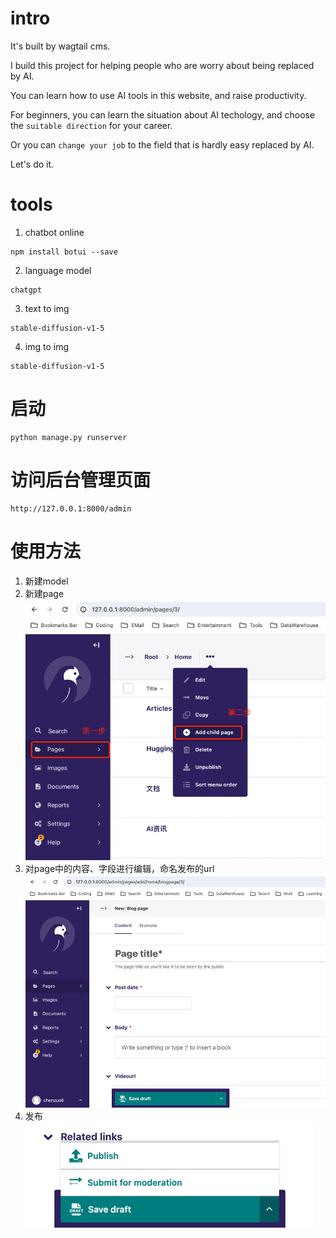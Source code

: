 # intro

It's built by wagtail cms.

I build this project for helping people who are worry about being replaced by AI.

You can learn how to use AI tools in this website, and raise productivity.

For beginners, you can learn the situation about AI techology, and choose the `suitable direction` for your career.

Or you can `change your job` to the field that is hardly easy replaced by AI.

Let's do it.


# tools

1. chatbot online
```
npm install botui --save
```

2. language model
```
chatgpt
```

3. text to img
```
stable-diffusion-v1-5
```

4. img to img 
```
stable-diffusion-v1-5
```


# 启动
```shell
python manage.py runserver
```

# 访问后台管理页面
```http
http://127.0.0.1:8000/admin
```

# 使用方法
1. 新建model
2. 新建page
![img.png](img.png)
3. 对page中的内容、字段进行编辑，命名发布的url
![img_1.png](img_1.png)
4. 发布
![img_2.png](img_2.png)